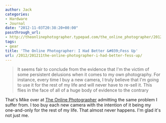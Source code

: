 ```yaml
---
author: Jack
categories:
- Hardware
- Journal
date: "2012-11-03T20:38:20+00:00"
passthrough_url:
- http://theonlinephotographer.typepad.com/the_online_photographer/2012/11/i-had-better-explain.html?utm_source=feedburner&utm_medium=feed&utm_campaign=Feed%3A+typepad%2FZSjz+%28The+Online+Photographer%29
tags:
- gear
title: 'The Online Photographer: I Had Better &#039;Fess Up'
url: /2012/201211the-online-photographer-i-had-better-fess-up/
---
```


> It seems fair to conclude from the evidence that I'm the victim of some persistent delusions when it comes to my own photography. For instance, every time I buy a new camera, I truly believe that I'm going to use it for the rest of my life and will never have to re-sell it. This flies in the face of all of a huge body of evidence to the contrary

That's Mike over at [The Online Photographer][1]&nbsp;admitting the same problem I suffer from. I too buy each new camera with the intention of it being my one-and-only for the rest of my life. That almost never happens. I'm glad it's not just me.

 [1]: #